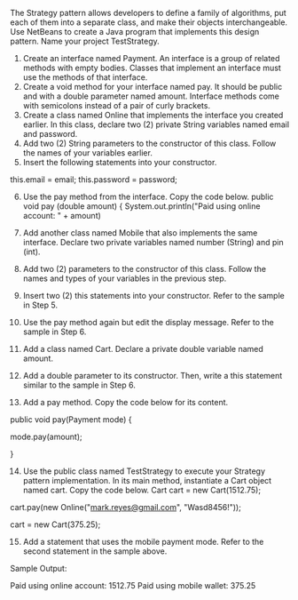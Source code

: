 The Strategy pattern allows developers to define a family of algorithms, put each of them into a separate class, and make their objects interchangeable. 
Use NetBeans to create a Java program that implements this design pattern. Name your project TestStrategy.

1. Create an interface named Payment. An interface is a group of related methods with empty bodies. Classes that implement an interface must use the methods of that interface.
2. Create a void method for your interface named pay. It should be public and with a double parameter named amount. Interface methods come with semicolons instead of a pair of curly brackets.
3. Create a class named Online that implements the interface you created earlier. In this class, declare two (2) private String variables named email and password.
4. Add two (2) String parameters to the constructor of this class. Follow the names of your variables earlier.
5. Insert the following statements into your constructor. 

this.email = email;
this.password = password;


6. Use the pay method from the interface. Copy the code below.
public void pay (double amount) {
  System.out.println("Paid using online account: " + amount)

  
7. Add another class named Mobile that also implements the same interface. Declare two private variables named number (String) and pin (int).
8. Add two (2) parameters to the constructor of this class. Follow the names and types of your variables in the previous step.
9. Insert two (2) this statements into your constructor. Refer to the sample in Step 5. 
10. Use the pay method again but edit the display message. Refer to the sample in Step 6. 
11. Add a class named Cart. Declare a private double variable named amount.
12. Add a double parameter to its constructor. Then, write a this statement similar to the sample in Step 6.
13. Add a pay method. Copy the code below for its content.


public void pay(Payment mode) {

  mode.pay(amount);

}

  
14. Use the public class named TestStrategy to execute your Strategy pattern implementation. In its main method, instantiate a Cart object named cart. Copy the code below.
Cart cart = new Cart(1512.75);

cart.pay(new Online("mark.reyes@gmail.com", "Wasd8456!")); 

cart = new Cart(375.25);



15. Add a statement that uses the mobile payment mode. Refer to the second statement in the sample above.


Sample Output:

Paid using online account: 1512.75
Paid using mobile wallet: 375.25 


  
